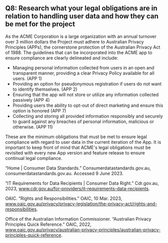 ## Q8: Research what your legal obligations are in relation to handling user data and how they can be met for the project

As the ACME Corporation is a large organization with an annual turnover over 3 million dollars the Project must adhere to Australian Privacy Principles (APPs), the cornerstone protection of the Australian Privacy Act of 1988. The guidelines that can be incorporated into the ACME app to ensure compliance are clearly delineated and include:
- Managing personal information collected from users in an open and transparent manner, providing a clear Privacy Policy available for all users. (APP 1)
- Providing an option for pseudonymous registration if users do not want to identify themselves. (APP 2)  
- Ensuring that the app will not store or utilize any information collected passively (APP 4)
- Providing users the ability to opt-out of direct marketing and ensure this option is honored (APP 7)
- Collecting and storing all provided information responsibly and securely to guard against any breaches of personal information, malicious or otherwise. (APP 11)

These are the minimum obligations that must be met to ensure legal compliance with regard to user data in the current iteration of the App. It is important to keep front of mind that ACME's legal obligations must be revisited with every new App version and feature release to ensure continual legal compliance.   


“Home | Consumer Data Standards.” Consumerdatastandards.gov.au, consumerdatastandards.gov.au. Accessed 9 June 2023.

“IT Requirements for Data Recipients | Consumer Data Right.” Cdr.gov.au, 2023, www.cdr.gov.au/for-providers/it-requirements-data-recipients.

OAIC. “Rights and Responsibilities.” OAIC, 10 Mar. 2023, www.oaic.gov.au/privacy/privacy-legislation/the-privacy-act/rights-and-responsibilities.

Office of the Australian Information Commissioner. “Australian Privacy Principles Quick Reference.” OAIC, 2022, www.oaic.gov.au/privacy/australian-privacy-principles/australian-privacy-principles-quick-reference.
‌